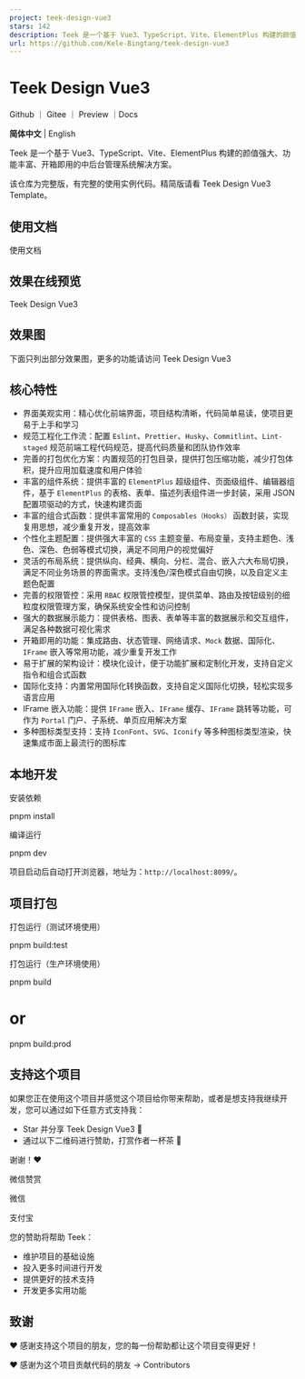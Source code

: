 ```yaml
---
project: teek-design-vue3
stars: 142
description: Teek 是一个基于 Vue3、TypeScript、Vite、ElementPlus 构建的颜值强大、功能丰富、开箱即用的中后台管理系统解决方案。
url: https://github.com/Kele-Bingtang/teek-design-vue3
---
```


Teek Design Vue3
================

Github ｜ Gitee ｜ Preview ｜Docs

**简体中文** | English

Teek 是一个基于 Vue3、TypeScript、Vite、ElementPlus 构建的颜值强大、功能丰富、开箱即用的中后台管理系统解决方案。

该仓库为完整版，有完整的使用实例代码。精简版请看 Teek Design Vue3 Template。

使用文档
----

使用文档

效果在线预览
------

Teek Design Vue3

效果图
---

下面只列出部分效果图，更多的功能请访问 Teek Design Vue3

核心特性
----

-   界面美观实用：精心优化前端界面，项目结构清晰，代码简单易读，使项目更易于上手和学习
-   规范工程化工作流：配置 `Eslint`、`Prettier`、`Husky`、`Commitlint`、`Lint-staged` 规范前端工程代码规范，提高代码质量和团队协作效率
-   完善的打包优化方案：内置规范的打包目录，提供打包压缩功能，减少打包体积，提升应用加载速度和用户体验
-   丰富的组件系统：提供丰富的 `ElementPlus` 超级组件、页面级组件、编辑器组件，基于 `ElementPlus` 的表格、表单、描述列表组件进一步封装，采用 JSON 配置项驱动的方式，快速构建页面
-   丰富的组合式函数：提供丰富常用的 `Composables（Hooks）` 函数封装，实现复用思想，减少重复开发，提高效率
-   个性化主题配置：提供强大丰富的 `CSS` 主题变量、布局变量，支持主题色、浅色、深色、色弱等模式切换，满足不同用户的视觉偏好
-   灵活的布局系统：提供纵向、经典、横向、分栏、混合、嵌入六大布局切换，满足不同业务场景的界面需求。支持浅色/深色模式自由切换，以及自定义主题色配置
-   完善的权限管控：采用 `RBAC` 权限管控模型，提供菜单、路由及按钮级别的细粒度权限管理方案，确保系统安全性和访问控制
-   强大的数据展示能力：提供表格、图表、表单等丰富的数据展示和交互组件，满足各种数据可视化需求
-   开箱即用的功能：集成路由、状态管理、网络请求、`Mock` 数据、国际化、`IFrame` 嵌入等常用功能，减少重复开发工作
-   易于扩展的架构设计：模块化设计，便于功能扩展和定制化开发，支持自定义指令和组合式函数
-   国际化支持：内置常用国际化转换函数，支持自定义国际化切换，轻松实现多语言应用
-   IFrame 嵌入功能：提供 `IFrame` 嵌入、`IFrame` 缓存、`IFrame` 跳转等功能，可作为 `Portal` 门户、子系统、单页应用解决方案
-   多种图标类型支持：支持 `IconFont`、`SVG`、`Iconify` 等多种图标类型渲染，快速集成市面上最流行的图标库

本地开发
----

安装依赖

pnpm install

编译运行

pnpm dev

项目启动后自动打开浏览器，地址为：`http://localhost:8099/`。

项目打包
----

打包运行（测试环境使用）

pnpm build:test

打包运行（生产环境使用）

pnpm build
# or
pnpm build:prod

支持这个项目
------

如果您正在使用这个项目并感觉这个项目给你带来帮助，或者是想支持我继续开发，您可以通过如下任意方式支持我：

-   Star 并分享 Teek Design Vue3 🚀
-   通过以下二维码进行赞助，打赏作者一杯茶 🍵

谢谢！❤️

微信赞赏

微信

支付宝

您的赞助将帮助 Teek：

-   维护项目的基础设施
-   投入更多时间进行开发
-   提供更好的技术支持
-   开发更多实用功能

致谢
--

❤️ 感谢支持这个项目的朋友，您的每一份帮助都让这个项目变得更好！

❤️ 感谢为这个项目贡献代码的朋友 → Contributors
